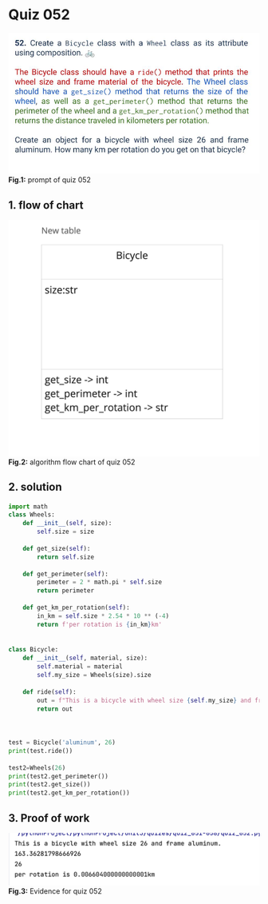 # Quiz 052
![quiz_052.jpg](..%2F..%2Fassets%2Fprompt%2Fquiz_050-056%2Fquiz_052.jpg)
**Fig.1:** prompt of quiz 052

## 1. flow of chart
![quiz_diagram_052.jpg](..%2F..%2Fassets%2Fflowchart%2Fflowchart_051-056%2Fquiz_diagram_052.jpg)
**Fig.2:** algorithm flow chart of quiz 052

## 2. solution
```.py
import math
class Wheels:
    def __init__(self, size):
        self.size = size

    def get_size(self):
        return self.size

    def get_perimeter(self):
        perimeter = 2 * math.pi * self.size
        return perimeter

    def get_km_per_rotation(self):
        in_km = self.size * 2.54 * 10 ** (-4)
        return f'per rotation is {in_km}km'


class Bicycle:
    def __init__(self, material, size):
        self.material = material
        self.my_size = Wheels(size).size

    def ride(self):
        out = f"This is a bicycle with wheel size {self.my_size} and frame {self.material}."
        return out



test = Bicycle('aluminum', 26)
print(test.ride())

test2=Wheels(26)
print(test2.get_perimeter())
print(test2.get_size())
print(test2.get_km_per_rotation())
```

## 3. Proof of work
![evidence_052.png](..%2F..%2Fassets%2Fevidence%2Fevidence_051-056%2Fevidence_052.png)
**Fig.3:** Evidence for quiz 052